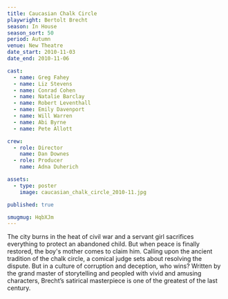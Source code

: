 ```yaml
---
title: Caucasian Chalk Circle
playwright: Bertolt Brecht
season: In House
season_sort: 50
period: Autumn
venue: New Theatre
date_start: 2010-11-03
date_end: 2010-11-06

cast:
  - name: Greg Fahey
  - name: Liz Stevens
  - name: Conrad Cohen
  - name: Natalie Barclay
  - name: Robert Leventhall
  - name: Emily Davenport
  - name: Will Warren
  - name: Abi Byrne
  - name: Pete Allott

crew:
  - role: Director
    name: Dan Downes
  - role: Producer
    name: Adna Duherich

assets:
  - type: poster
    image: caucasian_chalk_circle_2010-11.jpg

published: true

smugmug: HqbXJm
---
```


The city burns in the heat of civil war and a servant girl sacrifices everything to protect an abandoned child. But when peace is finally restored, the boy's mother comes to claim him. Calling upon the ancient tradition of the chalk circle, a comical judge sets about resolving the dispute. But in a culture of corruption and deception, who wins?
Written by the grand master of storytelling and peopled with vivid and amusing characters, Brecht’s satirical masterpiece is one of the greatest of the last century.
